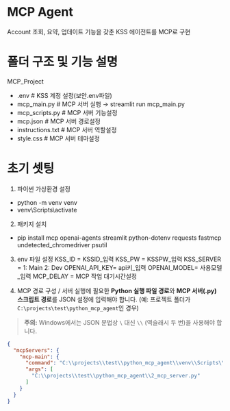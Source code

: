 # MCP Agent 
Account 조회, 요약, 업데이트 기능을 갖춘 KSS 에이전트를 MCP로 구현


# 폴더 구조 및 기능 설명
MCP_Project
- .env             # KSS 계정 설정(보안.env파일)
- mcp_main.py      # MCP 서버 실행 → streamlit run mcp_main.py
- mcp_scripts.py   # MCP 서버 기능설정
- mcp.json         # MCP 서버 경로설정
- instructions.txt # MCP 서버 역할설정
- style.css        # MCP 서버 테마설정


# 초기 셋팅
1. 파이썬 가상환경 설정
- python -m venv venv
- venv\Scripts\activate 

2. 패키지 설치    
- pip install mcp openai-agents streamlit python-dotenv requests fastmcp undetected_chromedriver psutil

3. env 파일 설정
    KSS_ID = KSSID_입력
    KSS_PW = KSSPW_입력
    KSS_SERVER = 1: Main 2: Dev
    OPENAI_API_KEY= api키_입력
    OPENAI_MODEL= 사용모델_입력
    MCP_DELAY = MCP 작업 대기시간설정

4. MCP 경로 구성 / 서버 실행에 필요한 **Python 실행 파일 경로**와 **MCP 서버(.py) 스크립트 경로**를 JSON 설정에 입력해야 합니다.
(예: 프로젝트 폴더가 `C:\projects\test\python_mcp_agent`인 경우)
> **주의:** Windows에서는 JSON 문법상 `\` 대신 `\\` (역슬래시 두 번)을 사용해야 합니다.
```json
{
  "mcpServers": {
    "mcp-main": {
      "command": "C:\\projects\\test\\python_mcp_agent\\venv\\Scripts\\python.exe",
      "args": [
        "C:\\projects\\test\\python_mcp_agent\\2_mcp_server.py"
      ]
    }
  }
}
```




